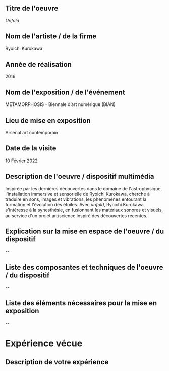 ## Titre de l'oeuvre
*Unfold*

## Nom de l'artiste / de la firme
Ryoichi Kurokawa

## Année de réalisation
2016

## Nom de l'exposition / de l'événement
METAMORPHOSIS - Biennale d’art numérique (BIAN)

## Lieu de mise en exposition
Arsenal art contemporain

## Date de la visite
10 Février 2022

## Description de l'oeuvre / dispositif multimédia
Inspirée par les dernières découvertes dans le domaine de l'astrophysique, l'installation immersive et sensorielle de Ryoichi Kurokawa, cherche à traduire en sons, images et vibrations, les phénomènes entourant la formation et l'évolution des étoiles. Avec *unfold*, Ryoichi Kurokawa s'intéresse à la synesthésie, en fusionnant les matériaux sonores et visuels, au service d'un projet art/science inspiré des découvertes récentes. 

## Explication sur la mise en espace de l'oeuvre / du dispositif
--

## Liste des composantes et techniques de l'oeuvre / du dispositif 
--

##  Liste des éléments nécessaires pour la mise en exposition
--

# Expérience vécue

## Description de votre expérience 
